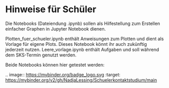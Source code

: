 # Hinweise für Schüler
Die Notebooks (Dateiendung .ipynb) sollen als Hilfestellung zum Erstellen einfacher Graphen in Jupyter Notebook dienen.

Plotten_fuer_schueler.ipynb enthält Anweisungen zum Plotten und dient als Vorlage für eigene Plots.
Dieses Notebook könnt ihr auch zukünftig jederzeit nutzen.
Leere_vorlage.ipynb enthält Aufgaben und soll während dem SKS-Termin genutzt werden.

Beide Notebooks können hier getestet werden:

.. image:: https://mybinder.org/badge_logo.svg
 :target: https://mybinder.org/v2/gh/NadjaLessing/Schuelerkontaktstudium/main
